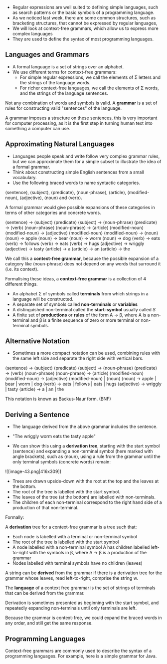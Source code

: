 - Regular expressions are well suited to defining simple languages, such as search patterns or the basic symbols of a programming language. 
- As we noticed last week, there are some common structures, such as bracketing structures, that cannot be expressed by regular languages, 
- We will look at context-free grammars, which allow us to express more complex languages
- They are used to define the syntax of most programming languages. 

## Languages and Grammars

- A formal language is a set of strings over an alphabet. 
- We use different terms for context-free grammars:
	- For simple regular expressions, we call the elements of Σ letters and the strings of the language words. 
	- For richer context-free languages, we call the elements of Σ words, and the strings of the language sentences. 


Not any combination of words and symbols is valid. A **grammar** is a set of rules for constructing valid "sentences" of the language.

A grammar imposes a structure on these sentences, this is very important for computer processing, as it is the first step in turning human text into something a computer can use.

## Approximating Natural Languages

- Languages people speak and write follow very complex grammar rules, but we can approximate them for a simple subset to illustrate the idea of a formal grammar. 
- Think about constructing simple English sentences from a small vocabulary. 
- Use the following braced words to name syntactic categories.

⟨sentence⟩, ⟨subject⟩, ⟨predicate⟩, ⟨noun-phrase⟩, ⟨article⟩, ⟨modified-noun⟩, ⟨adjective⟩, ⟨noun⟩ and ⟨verb⟩.

A formal grammar would give possible expansions of these categories in terms of other categories and concrete words. 

⟨sentence⟩ → ⟨subject⟩ ⟨predicate⟩ 
⟨subject⟩ → ⟨noun-phrase⟩
⟨predicate⟩ → ⟨verb⟩ ⟨noun-phrase⟩
⟨noun-phrase⟩ → ⟨article⟩ ⟨modified-noun⟩
⟨modified-noun⟩ → ⟨adjective⟩ ⟨modified-noun⟩
⟨modified-noun⟩ → ⟨noun⟩
⟨noun⟩ → apple
⟨noun⟩ → bear
⟨noun⟩ → worm
⟨noun⟩ → dog
⟨verb⟩ → eats
⟨verb⟩ → follows
⟨verb⟩ → eats
⟨verb⟩ → hugs
⟨adjective⟩ → wriggly
⟨adjective⟩ → tasty
⟨article⟩ → a
⟨article⟩ → an
⟨article⟩ → the

We call this a **context-free grammar**, because the possible expansion of a category like ⟨noun-phrase⟩ does not depend on any words that surround it (i.e. its context).

Formalising these ideas, a **context-free grammar** is a collection of 4 different things. 

- An alphabet Σ of symbols called **terminals** from which strings in a language will be constructed. 
- A separate set of symbols called **non-terminals** or **variables**
- A distinguished non-terminal called the **start-symbol** usually called *S*
- A finite set of **productions** or **rules** of the form A → β, where A is a non-terminal and β is a finite sequence of zero or more terminal or non-terminal symbols. 

## Alternative Notation

- Sometimes a more compact notation can be used, combining rules with the same left side and separate the right side with vertical bars. 

⟨sentence⟩ → ⟨subject⟩ ⟨predicate⟩
⟨subject⟩ → ⟨noun-phrase⟩
⟨predicate⟩ → ⟨verb⟩ ⟨noun-phrase⟩
⟨noun-phrase⟩ → ⟨article⟩ ⟨modified-noun⟩
⟨modified-noun⟩ → ⟨adjective⟩ ⟨modified-noun⟩ | ⟨noun⟩
⟨noun⟩ → apple | bear | worm | dog
⟨verb⟩ → eats | follows | eats | hugs
⟨adjective⟩ → wriggly | tasty
⟨article⟩ → a | an | the

This notation is known as Backus-Naur form. (BNF)


## Deriving a Sentence

- The language derived from the above grammar includes the sentence.
- "The wriggly worm eats the tasty apple"

- We can show this using a **derivation tree**, starting with the start symbol ⟨sentence⟩ and expanding a non-terminal symbol (here marked with angle brackets), such as ⟨noun⟩, using a rule from the grammar until the only terminal symbols (concrete words) remain:

![[image-43.png|416x309]]

- Trees are drawn upside-down with the root at the top and the leaves at the bottom. 
- The root of the tree is labelled with the start symbol. 
- The leaves of the tree (at the bottom) are labelled with non-terminals. 
- The children of each non-terminal correspond to the right hand side of a production of that non-terminal. 

Formally:

A **derivation** tree for a context-free grammar is a tree such that:
- Each node is labelled with a terminal or non-terminal symbol
- The root of the tree is labelled with the start symbol
- A node labelled with a non-terminal symbol A has children labelled left-to-right with the symbols in β, where A → β is a production of the grammar
- Nodes labelled with terminal symbols have no children (leaves)


A string can be **derived** from the grammar if there is a derivation tree for the grammar whose leaves, read left-to-right, comprise the string w. 

The **language** of a context free grammar is the set of strings of terminals that can be derived from the grammar. 

Derivation is sometimes presented as beginning with the start symbol, and repeatedly expanding non-terminals until only terminals are left.

Because the grammar is context-free, we could expand the braced words in any order, and still get the same response.

## Programming Languages 

Context-free grammars are commonly used to describe the syntax of a programming languages. For example, here is a simple grammar for Java. 